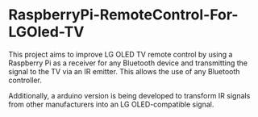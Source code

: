 # RaspberryPi-RemoteControl-For-LGOled-TV
This project aims to improve LG OLED TV remote control by using a Raspberry Pi as a receiver for any Bluetooth device and transmitting the signal to the TV via an IR emitter. This allows the use of any Bluetooth controller.

Additionally, a arduino version is being developed to transform IR signals from other manufacturers into an LG OLED-compatible signal.

